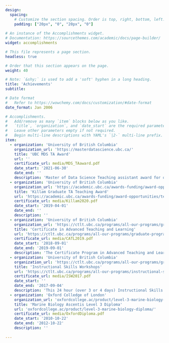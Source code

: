 ```yaml
---
design:
  spacing:
    # Customize the section spacing. Order is top, right, bottom, left.
    padding: ["20px", "0", "20px", "0"]
    
# An instance of the Accomplishments widget.
# Documentation: https://sourcethemes.com/academic/docs/page-builder/
widget: accomplishments

# This file represents a page section.
headless: true

# Order that this section appears on the page.
weight: 40

# Note: `&shy;` is used to add a 'soft' hyphen in a long heading.
title: 'Achievements'
subtitle:

# Date format
#   Refer to https://wowchemy.com/docs/customization/#date-format
date_format: Jan 2006

# Accomplishments.
#   Add/remove as many `item` blocks below as you like.
#   `title`, `organization`, and `date_start` are the required parameters.
#   Leave other parameters empty if not required.
#   Begin multi-line descriptions with YAML's `|2-` multi-line prefix.
item:
  - organization: 'University of British Columbia'
    organization_url: 'https://masterdatascience.ubc.ca/'
    title: 'UBC MDS TA Award'
    url: ''
    certificate_url: media/MDS_TAaward.pdf
    date_start: '2021-06-30'
    date_end: ''
    description: 'Master of Data Science Teaching assistant award for outstanding work in DSCI521, DSCI552 and DSCI561'
  - organization: 'University of British Columbia'
    organization_url: 'https://academic.ubc.ca/awards-funding/award-opportunities/teaching-awards'
    title: 'Killam Graduate TA Teaching Award'
    url: 'https://academic.ubc.ca/awards-funding/award-opportunities/teaching-awards'
    certificate_url: media/Killam2020.pdf
    date_start: '2019-04-01'
    date_end: ''
    description: ''
  - organization: 'University of British Columbia'
    organization_url: 'https://ctlt.ubc.ca/programs/all-our-programs/graduate-program-in-advanced-teaching-and-learning'
    title: 'Certificate in Advanced Teaching and Learning'
    url: 'https://ctlt.ubc.ca/programs/all-our-programs/graduate-program-in-advanced-teaching-and-learning'
    certificate_url: media/CATL2019.pdf
    date_start: '2018-09-01'
    date_end: '2019-09-01'
    description: 'The Certificate Program in Advanced Teaching and Learning is a year-long teaching development program that supports the development of graduate students’ expertise in teaching and learning.'
  - organization: 'University of British Columbia'
    organization_url: 'https://ctlt.ubc.ca/programs/all-our-programs/graduate-program-in-advanced-teaching-and-learning'
    title: 'Instructional Skills Workshops'
    url: 'https://ctlt.ubc.ca/programs/all-our-programs/instructional-skills-workshops/'
    certificate_url: media/ISW2017.pdf
    date_start: ''
    date_end: '2017-09-04'
    description: 'This 24 hour (over 3 or 4 days) Instructional Skills Workshop (ISW)focuses on teaching groups of students and is designed to enhance the teaching effectiveness of both new and experienced educators.'
  - organization: 'Oxford Colledge of London'
    organization_url: 'oxfordcollege.ac/product/level-3-marine-biology-diploma/'
    title: 'Marine Biology Ascentis Level 3 Diploma'
    url: 'oxfordcollege.ac/product/level-3-marine-biology-diploma/'
    certificate_url: media/OxfordDiploma.pdf
    date_start: '2010-10-22'
    date_end: '2012-10-22'
    description: ''
    
---
```






